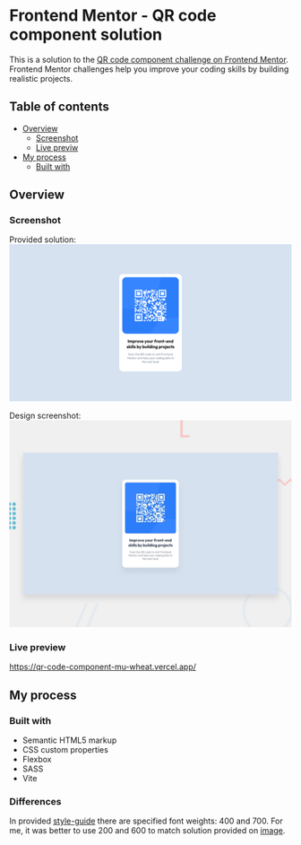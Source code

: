 # Frontend Mentor - QR code component solution

This is a solution to the [QR code component challenge on Frontend Mentor](https://www.frontendmentor.io/challenges/qr-code-component-iux_sIO_H). Frontend Mentor challenges help you improve your coding skills by building realistic projects.

## Table of contents

- [Overview](#overview)
  - [Screenshot](#screenshot)
  - [Live previw](#screenshot)
- [My process](#my-process)
  - [Built with](#built-with)

## Overview

### Screenshot

Provided solution:
![](/design/preview-of-solution.png)

Design screenshot:
![](/design/desktop-preview.jpg)

### Live preview

https://qr-code-component-mu-wheat.vercel.app/

## My process

### Built with

- Semantic HTML5 markup
- CSS custom properties
- Flexbox
- SASS
- Vite

### Differences

In provided [style-guide](/style-guide.md) there are specified font weights: 400 and 700. For me, it was better to use 200 and 600 to match solution provided on [image](/design/desktop-preview.jpg).
